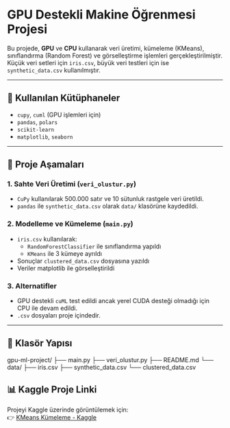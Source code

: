 # GPU Destekli Makine Öğrenmesi Projesi

Bu projede, **GPU** ve **CPU** kullanarak veri üretimi, kümeleme (KMeans), sınıflandırma (Random Forest) ve görselleştirme işlemleri gerçekleştirilmiştir.  
Küçük veri setleri için `iris.csv`, büyük veri testleri için ise `synthetic_data.csv` kullanılmıştır.

---

## 🚀 Kullanılan Kütüphaneler

- `cupy`, `cuml` (GPU işlemleri için)
- `pandas`, `polars`
- `scikit-learn`
- `matplotlib`, `seaborn`

---

## 🧠 Proje Aşamaları

### 1. Sahte Veri Üretimi (`veri_olustur.py`)
- `CuPy` kullanılarak 500.000 satır ve 10 sütunluk rastgele veri üretildi.
- `pandas` ile `synthetic_data.csv` olarak `data/` klasörüne kaydedildi.

### 2. Modelleme ve Kümeleme (`main.py`)
- `iris.csv` kullanılarak:
  - `RandomForestClassifier` ile sınıflandırma yapıldı
  - `KMeans` ile 3 kümeye ayrıldı
- Sonuçlar `clustered_data.csv` dosyasına yazıldı
- Veriler matplotlib ile görselleştirildi

### 3. Alternatifler
- GPU destekli `cuML` test edildi ancak yerel CUDA desteği olmadığı için CPU ile devam edildi.
- `.csv` dosyaları proje içindedir.

---
## 📁 Klasör Yapısı
gpu-ml-project/
├── main.py
├── veri_olustur.py
├── README.md
└── data/
├── iris.csv
├── synthetic_data.csv
└── clustered_data.csv

## 📊 Kaggle Proje Linki

Projeyi Kaggle üzerinde görüntülemek için:  
👉 [KMeans Kümeleme - Kaggle](https://www.kaggle.com/code/ebralkarabulut/notebook4550284b9e?scriptVersionId=240896526)
